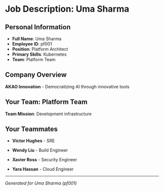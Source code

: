 # Job Description: Uma Sharma

## Personal Information
- **Full Name**: Uma Sharma
- **Employee ID**: pf001
- **Position**: Platform Architect
- **Primary Skills**: Kubernetes
- **Team**: Platform Team

## Company Overview
**AKAO Innovation** - Democratizing AI through innovative tools

## Your Team: Platform Team
**Team Mission**: Development infrastructure


## Your Teammates

- **Victor Hughes** - SRE

- **Wendy Liu** - Build Engineer

- **Xavier Ross** - Security Engineer

- **Yara Hassan** - Cloud Engineer



---
*Generated for Uma Sharma (pf001)*